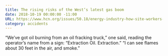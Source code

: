 ```yaml
---
title: The rising risks of the West’s latest gas boom
date: 2018-10-19 00:00:00 -11:00
URL: https://www.hcn.org/issues/50.18/energy-industry-how-site-workers-and-firefighters-responding-to-a-2017-natural-gas-explosion-in-windsor-colorado-narrowly-avoided-disaster
category: accidents
---
```


“We’ve got oil burning from an oil fracking truck,” one said, reading the operator’s name from a sign: “Extraction Oil. Extraction.” “I can see flames about 30 feet in the air, and smoke.”